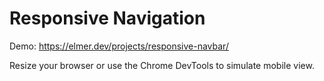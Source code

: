 # Responsive Navigation

Demo: https://elmer.dev/projects/responsive-navbar/

Resize your browser or use the Chrome DevTools to simulate mobile view.
